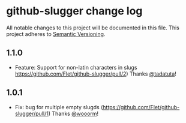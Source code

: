 # github-slugger change log

All notable changes to this project will be documented in this file.
This project adheres to [Semantic Versioning](http://semver.org/).

## 1.1.0 
* Feature: Support for non-latin characters in slugs https://github.com/Flet/github-slugger/pull/2) Thanks [@tadatuta](https://github.com/tadatuta)!

## 1.0.1
* Fix: bug for multiple empty slugds (https://github.com/Flet/github-slugger/pull/1) Thanks [@wooorm](https://github.com/wooorm)!
